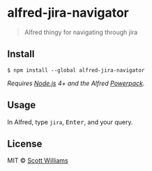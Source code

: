 # alfred-jira-navigator

> Alfred thingy for navigating through jira


## Install

```
$ npm install --global alfred-jira-navigator
```

*Requires [Node.js](https://nodejs.org) 4+ and the Alfred [Powerpack](https://www.alfredapp.com/powerpack/).*


## Usage

In Alfred, type `jira`, <kbd>Enter</kbd>, and your query.


## License

MIT © [Scott Williams](https://swilliams.me)
